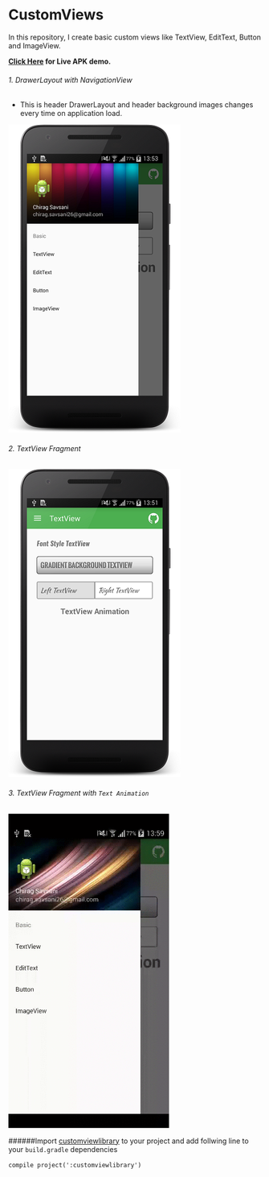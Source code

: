 # CustomViews
In this repository, I create basic custom views like TextView, EditText, Button and ImageView.

**[Click Here](https://appetize.io/app/72rjytm4vtgfnybe8et1vvaze4) for Live APK demo.**

###### 1. DrawerLayout with NavigationView
* This is header DrawerLayout and header background images changes every time on application load.

![DrawerLayout](https://github.com/ChiragSavsani/CustomViews/blob/master/ui_screen_image/drawer_layout.png)

###### 2. TextView Fragment 

![TextView Fragment](https://github.com/ChiragSavsani/CustomViews/blob/master/ui_screen_image/textview_fragment.png)

###### 3. TextView Fragment with `Text Animation`

![TextView Fragment](https://github.com/ChiragSavsani/CustomViews/blob/master/ui_screen_image/textview_fragment.gif)

######Import [customviewlibrary](https://github.com/ChiragSavsani/CustomViews/tree/master/customviewlibrary) to your project and add follwing line to your `build.gradle` dependencies
```
compile project(':customviewlibrary')
```
